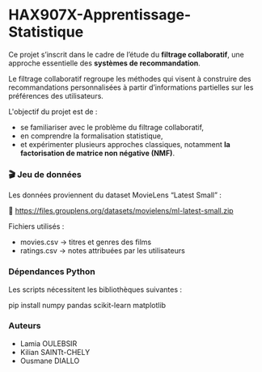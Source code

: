 # HAX907X-Apprentissage-Statistique
Ce projet s’inscrit dans le cadre de l’étude du **filtrage collaboratif**, une approche essentielle des **systèmes de recommandation**.

Le filtrage collaboratif regroupe les méthodes qui visent à construire des recommandations personnalisées à partir d’informations partielles sur les préférences des utilisateurs.

L'objectif du projet est de :
-	se familiariser avec le problème du filtrage collaboratif,
- en comprendre la formalisation statistique,
- et expérimenter plusieurs approches classiques, notamment **la factorisation de matrice non négative (NMF)**.

### 🎬 **Jeu de données** 

Les données proviennent du dataset MovieLens “Latest Small” :

📎  https://files.grouplens.org/datasets/movielens/ml-latest-small.zip

Fichiers utilisés :

- movies.csv → titres et genres des films
- ratings.csv → notes attribuées par les utilisateurs

### Dépendances Python
Les scripts nécessitent les bibliothèques suivantes :

pip install numpy pandas scikit-learn matplotlib 

### Auteurs
- Lamia OULEBSIR
- Kilian SAINTt-CHELY 
- Ousmane DIALLO


